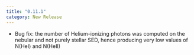 ```yaml
---
title: "0.11.1"
category: New Release
---
```

- Bug fix: the number of Helium-ionizing photons was computed on the nebular and not purely stellar SED, hence producing very low values of N(HeI) and N(HeII)
